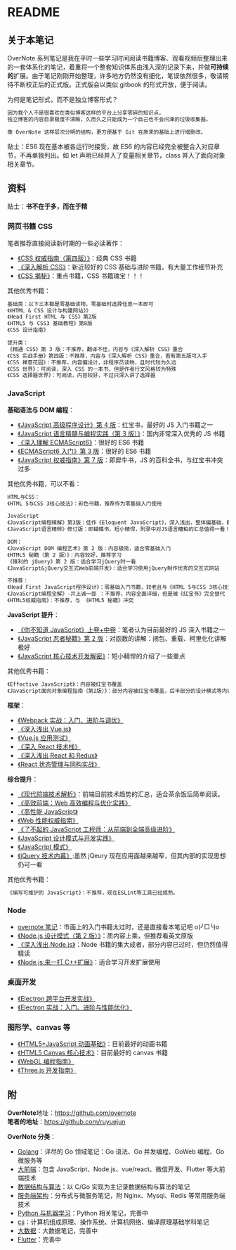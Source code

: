 # README

## 关于本笔记

OverNote 系列笔记是我在平时一些学习时间阅读书籍博客、观看视频后整理出来的一套体系化的笔记，着重将一个整套知识体系由浅入深的记录下来，并做**可持续的**扩展。由于笔记刚刚开始整理，许多地方仍然没有细化，笔误依然很多，敬请期待不断校正后的正式版。正式版会以类似 gitbook 的形式开放，便于阅读。

为何是笔记形式，而不是独立博客形式？

```txt
因为我个人不是很喜欢在类似博客这样的平台上分享零碎的知识点，
独立博客的内容目录极度不清晰，久而久之只能成为一个自己也不会问津的垃圾收集器。

像 OverNote 这样层次分明的结构，更方便基于 Git 在原来的基础上进行增删改。
```

贴士：ES6 现在基本被各运行时接受，故 ES6 的内容已经完全被整合入对应章节，不再单独列出。如 let 声明已经并入了变量相关章节，class 并入了面向对象相关章节。

## 资料

贴士：**书不在于多，而在于精**

### 网页书籍 CSS

笔者推荐直接阅读新时期的一些必读著作：

-   [《CSS 权威指南（第四版）》](https://book.douban.com/subject/33398314/)：经典 CSS 书籍
-   [《深入解析 CSS》](https://book.douban.com/subject/35021471/)：新近较好的 CSS 基础与进阶书籍，有大量工作细节补充
-   [《CSS 揭秘》](https://book.douban.com/subject/26745943/)：重点书籍，CSS 书籍瑰宝！！！

其他优秀书籍：

```txt
基础类：以下三本都是零基础读物，零基础时选择任意一本即可
《《HTML & CSS 设计与构建网站》》
《Head First HTML 与 CSS》第2版
《HTML5 与 CSS3 基础教程》第8版
《CSS 设计指南》

提升类：
《精通 CSS》第 3 版：不推荐，翻译不佳，内容与《深入解析 CSS》重合
《CSS 实战手册》第四版：不推荐，内容与《深入解析 CSS》重合，若有第五版可入手
《CSS 禅意花园》：不推荐，内容偏设计，非程序员读物，且时代较为久远
《CSS 世界》：可阅读，深入 CSS 的一本书，但是作者行文风格较为特殊
《CSS 选择器世界》：可阅读，内容较好，不过只深入讲了选择器
```

### JavaScript

**基础语法与 DOM 编程**：

-   [《JavaScript 高级程序设计》第 4 版](https://book.douban.com/subject/35175321/)：红宝书，最好的 JS 入门书籍之一
-   [《JavaScript 语言精髓与编程实践（第 3 版）》](https://book.douban.com/subject/35085910/)：国内非常深入优秀的 JS 书籍
-   [《深入理解 ECMAScript6》](https://book.douban.com/subject/27072230/)：很好的 ES6 书籍
-   [《ECMAScript6 入门》第 3 版](https://book.douban.com/subject/27127030/)：很好的 ES6 书籍
-   [《JavaScript 权威指南》第 7 版](https://book.douban.com/subject/35396470/)：即犀牛书，JS 的百科全书，与红宝书冲突过多

其他优秀书籍，可以不看：

```txt
HTML与CSS：
《HTML 5与CSS 3核心技法》：彩色书籍，推荐作为零基础入门使用

JavaScript
《JavaScript编程精解》第3版：佳作《Eloquent JavaScript》，深入浅出，整体偏基础，翻译不佳。
《JavaScript语言精粹》修订版：即蝴蝶书，短小精悍，附录中对JS语言糟粕的汇总值得一看！但大多问题已被ES6相关书籍总结。

DOM：
《JavaScript DOM 编程艺术》第 2 版：内容极简，适合零基础入门
《HTML5 秘籍（第 2 版）》：内容较好，推荐学习
《锋利的 jQuery》第 2 版：适合学习jQuery时一看
《JavaScript&jQuery交互式Web前端开发》：适合学习使用jQuery制作优秀的交互式网站

不推荐：
《Head First JavaScript程序设计》：零基础入门书籍，较老且与《HTML 5与CSS 3核心技法》冲突
《JavaScript编程全解》-井上诚一郎 ：不推荐，内容全面详细，但是被《红宝书》完全替代
《HTML5权威指南》：不推荐，与 《HTML5 秘籍》冲突
```

**JavaScript 提升**：

-   [《你不知道 JavaScript》上卷+中卷](https://book.douban.com/subject/26351021/)：笔者认为目前最好的 JS 深入书籍之一
-   [《JavaScript 忍者秘籍》第 2 版](https://book.douban.com/subject/30143702/)：对函数的讲解：闭包、重载、柯里化化讲解极好
-   [《JavaScript 核心技术开发解密》](https://book.douban.com/subject/30190189/)：短小精悍的介绍了一些重点

其他优秀书籍：

```txt
《Effective JavaScript》：内容被红宝书覆盖
《JavaScript面向对象编程指南（第2版）》：部分内容被红宝书覆盖，后半部分的设计模式等内容可以看其他书籍
```

**框架**：

-   [《Webpack 实战：入门、进阶与调优》](https://book.douban.com/subject/34430881/)
-   [《深入浅出 Vue.js》](https://book.douban.com/subject/32581281/)
-   [《Vue.js 应用测试》](https://book.douban.com/subject/34998070/)
-   [《深入 React 技术栈》](https://book.douban.com/subject/26918038/)
-   [《深入浅出 React 和 Redux》](https://book.douban.com/subject/27033213/)
-   [《React 状态管理与同构实战》](https://book.douban.com/subject/30290509/)

**综合提升**：

-   [《现代前端技术解析》](https://book.douban.com/subject/27021790/)：前端目前技术趋势的汇总，适合茶余饭后简单阅读。
-   [《高效前端：Web 高效编程与优化实践》](https://book.douban.com/subject/30170670/)
-   [《高性能 JavaScript》](https://book.douban.com/subject/5362856/)
-   [《Web 性能权威指南》](https://book.douban.com/subject/25856314/)
-   [《了不起的 JavaScript 工程师：从前端到全端高级进阶》](https://book.douban.com/subject/34788884/)
-   [《JavaScript 设计模式与开发实践》](https://book.douban.com/subject/26382780/)
-   [《JavaScript 模式》](https://book.douban.com/subject/11506062/)
-   [《jQuery 技术内幕》](https://book.douban.com/subject/25823709/):虽然 jQeury 现在应用面越来越窄，但其内部的实现思想仍可一看

其他优秀书籍：

```txt
《编写可维护的 JavaScript》：不推荐，现在ESLint等工具已经成熟。
```

### Node

-   [overnote 笔记](https://github.com/overnote/over-javascript/tree/master/04-NodeJS)：市面上的入门书籍太过时，还是直接看本笔记吧 o(╯□╰)o
-   [《Node.js 设计模式（第 2 版）》](https://book.douban.com/subject/30159269/)：质内容上乘，但推荐看英文原版
-   [《深入浅出 Node.js》](https://book.douban.com/subject/25768396/)：Node 书籍的集大成者，部分内容已过时，但仍然值得精读
-   [《Node.js:来一打 C++扩展》](https://book.douban.com/subject/30247892/)：适合学习开发扩展使用

### 桌面开发

-   [《Electron 跨平台开发实战》](https://book.douban.com/subject/34838092/)
-   [《Electron 实战：入门、进阶与性能优化》](https://book.douban.com/subject/35069275/)

### 图形学、canvas 等

-   [《HTML5+JavaScript 动画基础》](https://book.douban.com/subject/24744218/)：目前最好的动画书籍
-   [《HTML5 Canvas 核心技术》](https://book.douban.com/subject/24533314/)：目前最好的 canvas 书籍
-   [《WebGL 编程指南》](https://book.douban.com/subject/25909351/)
-   [《Three.js 开发指南》](https://book.douban.com/subject/26349497/)

## 附

**OverNote**地址：<https://github.com/overnote>  
**笔者的地址**：<https://github.com/ruyuejun>

**OverNote 分类**：

-   [Golang](https://github.com/overnote/over-golang)：详尽的 Go 领域笔记：Go 语法、Go 并发编程、GoWeb 编程、Go 微服务等
-   [大前端](https://github.com/overnote/over-javascript)：包含 JavaScript、Node.js、vue/react、微信开发、Flutter 等大前端技术
-   [数据结构与算法](https://github.com/overnote/over-algorithm)：以 C/Go 实现为主记录数据结构与算法的笔记
-   [服务端架构](https://github.com/overnote/over-server)：分布式与微服务笔记，附 Nginx、Mysql、Redis 等常用服务端技术
-   [Python 与机器学习](https://github.com/overnote/over-python)：Python 相关笔记，完善中
-   [cs](https://github.com/overnote/over-cs)：计算机组成原理、操作系统、计算机网络、编译原理基础学科笔记
-   [大数据](https://github.com/overnote/over-bigdata)：大数据笔记，完善中
-   [Flutter](https://github.com/overnote/over-flutter)：完善中
